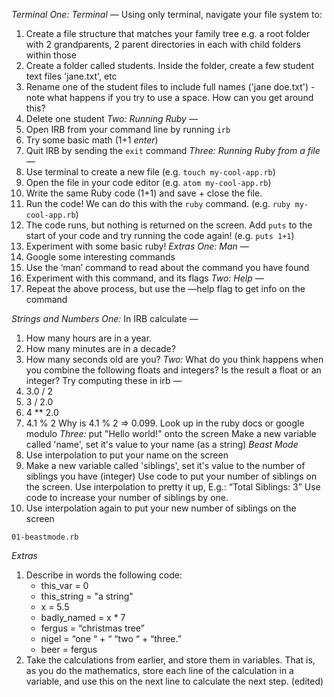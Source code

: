 *Terminal*
*One: Terminal —*
Using only terminal, navigate your file system to:
   1. Create a file structure that matches your family tree e.g. a root folder with 2 grandparents, 2 parent directories in each with child folders within those
   2. Create a folder called students. Inside the folder, create a few student text files 'jane.txt', etc
   3. Rename one of the student files to include full names ('jane doe.txt') - note what happens if you try to use a space. How can you get around this?
   4. Delete one student
*Two: Running Ruby —*
   1. Open IRB from your command line by running `irb`
   2. Try some basic math (1+1 *enter*)
   3. Quit IRB by sending the `exit` command
*Three: Running Ruby from a file —*
   1. Use terminal to create a new file (e.g. `touch my-cool-app.rb`)
   2. Open the file in your code editor (e.g. `atom my-cool-app.rb`)
   3. Write the same Ruby code (1+1) and save + close the file.
   4. Run the code! We can do this with the `ruby` command. (e.g. `ruby my-cool-app.rb`)
   5. The code runs, but nothing is returned on the screen. Add `puts` to the start of your code and try running the code again! (e.g. `puts 1+1`)
   6. Experiment with some basic ruby!
*Extras*
*One: Man —*
   1. Google some interesting commands
   2. Use the ‘man’ command to read about the command you have found
   3. Experiment with this command, and its flags
*Two: Help —*
   1. Repeat the above process, but use the —help flag to get info on the command


*Strings and Numbers*
*One:*
In IRB calculate —
   1. How many hours are in a year.
   2. How many minutes are in a decade?
   3. How many seconds old are you?
*Two:*
What do you think happens when you combine the following floats and integers?
Is the result a float or an integer?
Try computing these in irb —
   1. 3.0 / 2
   2. 3 / 2.0
   3. 4 ** 2.0
   4. 4.1 % 2
Why is 4.1 % 2 => 0.099. Look up in the ruby docs or google modulo
*Three:*
put "Hello world!" onto the screen 
Make a new variable called 'name', set it's value to your name (as a string)
*Beast Mode*
   1. Use interpolation to put your name on the screen
   2. Make a new variable called 'siblings', set it's value to the number of siblings you have (integer) Use code to put your number of siblings on the screen. Use interpolation to pretty it up, E.g.: “Total Siblings: 3” Use code to increase your number of siblings by one.
   3. Use interpolation again to put your new number of siblings on the screen

    01-beastmode.rb     

*Extras*
1. Describe in words the following code:
   - this_var = 0
   - this_string = "a string"
   - x = 5.5
   - badly_named = x * 7
   - fergus = “christmas tree”
   - nigel = “one “ + “ “two “ + “three.”
   - beer = fergus
2. Take the calculations from earlier, and store them in variables. That is, as you do the mathematics, store each line of the calculation in a variable, and use this on the next line to calculate the next step. (edited)